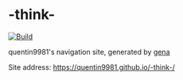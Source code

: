 # -think-

[![Build](https://github.com/quentin9981/-think-/actions/workflows/generate.yml/badge.svg)](https://github.com/quentin9981/-think-/actions/workflows/generate.yml)

quentin9981's navigation site, generated by [gena](https://github.com/x1ah/gena)

Site address: https://quentin9981.github.io/-think-/
